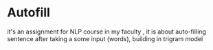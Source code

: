 # Autofill
it's an assignment for NLP course in my faculty , it is about  auto-filling sentence after taking a some input (words), building in trigram model 
